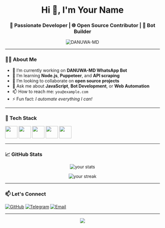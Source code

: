 <h1 align="center">Hi 👋, I'm Your Name</h1>
<h3 align="center">🚀 Passionate Developer | 🌐 Open Source Contributor | 🤖 Bot Builder</h3>

<p align="center">
  <img src="https://komarev.com/ghpvc/?username=DANUWA-MD&label=Profile%20views&color=0e75b6&style=flat" alt="DANUWA-MD" />
</p>

---

### 👨‍💻 About Me

- 🔭 I’m currently working on **DANUWA-MD WhatsApp Bot**
- 🌱 I’m learning **Node.js**, **Puppeteer**, and **API scraping**
- 👯 I’m looking to collaborate on **open source projects**
- 💬 Ask me about **JavaScript**, **Bot Development**, or **Web Automation**
- 📫 How to reach me: `you@example.com`
- ⚡ Fun fact: *I automate everything I can!*

---

### 🚀 Tech Stack

<p align="left">
  <img src="https://cdn.jsdelivr.net/gh/devicons/devicon/icons/javascript/javascript-original.svg" width="40" height="40"/>
  <img src="https://cdn.jsdelivr.net/gh/devicons/devicon/icons/nodejs/nodejs-original.svg" width="40" height="40"/>
  <img src="https://cdn.jsdelivr.net/gh/devicons/devicon/icons/html5/html5-original.svg" width="40" height="40"/>
  <img src="https://cdn.jsdelivr.net/gh/devicons/devicon/icons/css3/css3-original.svg" width="40" height="40"/>
  <img src="https://cdn.jsdelivr.net/gh/devicons/devicon/icons/puppeteer/puppeteer-original.svg" width="40" height="40"/>
</p>

---

### 📈 GitHub Stats

<p align="center">
  <img src="https://github-readme-stats.vercel.app/api?username=your-username&show_icons=true&theme=radical" alt="your stats" />
</p>
<p align="center">
  <img src="https://github-readme-streak-stats.herokuapp.com?user=your-username&theme=radical" alt="your streak" />
</p>

---

### 📫 Let's Connect

<p align="left">
  <a href="https://github.com/your-username" target="_blank"><img src="https://img.shields.io/github/followers/your-username?label=Follow&style=social" alt="GitHub"></a>
  <a href="https://t.me/yourtelegram" target="_blank"><img src="https://img.shields.io/badge/Telegram-2CA5E0?style=for-the-badge&logo=telegram&logoColor=white" alt="Telegram"></a>
  <a href="mailto:you@example.com"><img src="https://img.shields.io/badge/email-D14836?style=for-the-badge&logo=gmail&logoColor=white" alt="Email"></a>
</p>

---

<p align="center">
  <img src="https://capsule-render.vercel.app/api?type=waving&color=0f2027&height=100&section=footer"/>
</p>
